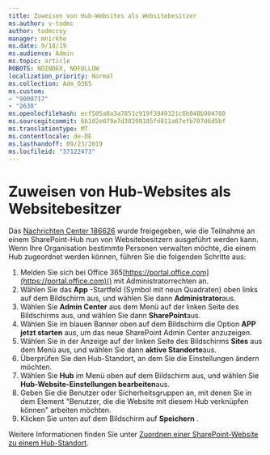 ```yaml
---
title: Zuweisen von Hub-Websites als Websitebesitzer
ms.author: v-todmc
author: todmccoy
manager: mnirkhe
ms.date: 9/18/19
ms.audience: Admin
ms.topic: article
ROBOTS: NOINDEX, NOFOLLOW
localization_priority: Normal
ms.collection: Adm_O365
ms.custom:
- "9000717"
- "2638"
ms.openlocfilehash: ecf505a0a3a7851c919f3949321c6b048b904780
ms.sourcegitcommit: 6b102e079a7d30298105fd811a67efb707d6d5bf
ms.translationtype: MT
ms.contentlocale: de-DE
ms.lasthandoff: 09/23/2019
ms.locfileid: "37122473"
---
```

# <a name="associate-hub-sites-as-site-owner"></a>Zuweisen von Hub-Websites als Websitebesitzer

Das [Nachrichten Center 186626](https://admin.microsoft.com/Adminportal/Home?source=applauncher#/MessageCenter?id=MC186626) wurde freigegeben, wie die Teilnahme an einem SharePoint-Hub nun von Websitebesitzern ausgeführt werden kann. Wenn Ihre Organisation bestimmte Personen verwalten möchte, die einem Hub zugeordnet werden können, führen Sie die folgenden Schritte aus: 

1. Melden Sie sich bei Office 365[https://portal.office.com](https://portal.office.com)() mit Administratorrechten an.
2. Wählen Sie das **App** -Startfeld (Symbol mit neun Quadraten) oben links auf dem Bildschirm aus, und wählen Sie dann **Administrator**aus.
3. Wählen Sie **Admin Center** aus dem Menü auf der linken Seite des Bildschirms aus, und wählen Sie dann **SharePoint**aus.
4. Wählen Sie im blauen Banner oben auf dem Bildschirm die Option **APP jetzt starten** aus, um das neue SharePoint Admin Center anzuzeigen.
5. Wählen Sie in der Anzeige auf der linken Seite des Bildschirms **Sites** aus dem Menü aus, und wählen Sie dann **aktive Standorte**aus.
6. Überprüfen Sie den Hub-Standort, an dem Sie die Einstellungen ändern möchten.
7. Wählen Sie **Hub** im Menü oben auf dem Bildschirm aus, und wählen Sie **Hub-Website-Einstellungen bearbeiten**aus.
8. Geben Sie die Benutzer oder Sicherheitsgruppen an, mit denen Sie in dem Element "Benutzer, die die Website mit diesem Hub verknüpfen können" arbeiten möchten.
9. Klicken Sie unten auf dem Bildschirm auf **Speichern** .

Weitere Informationen finden Sie unter [Zuordnen einer SharePoint-Website zu einem Hub-Standort](https://support.office.com/article/associate-a-sharepoint-site-with-a-hub-site-ae0009fd-af04-4d3d-917d-88edb43efc05). 